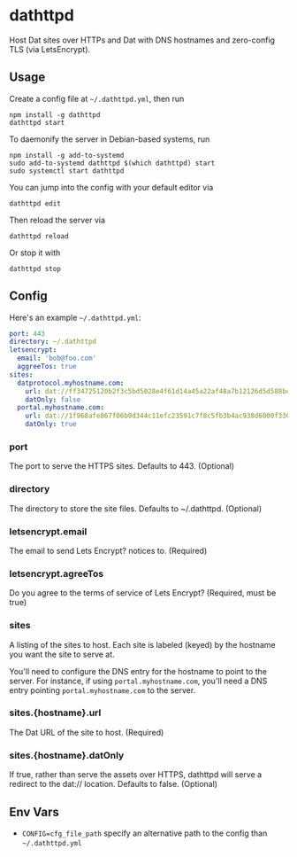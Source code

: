 # dathttpd

Host Dat sites over HTTPs and Dat with DNS hostnames and zero-config TLS (via LetsEncrypt).

## Usage

Create a config file at `~/.dathttpd.yml`, then run

```
npm install -g dathttpd
dathttpd start
```

To daemonify the server in Debian-based systems, run

```
npm install -g add-to-systemd
sudo add-to-systemd dathttpd $(which dathttpd) start
sudo systemctl start dathttpd
```

You can jump into the config with your default editor via

```
dathttpd edit
```

Then reload the server via

```
dathttpd reload
```

Or stop it with

```
dathttpd stop
```

## Config

Here's an example `~/.dathttpd.yml`:

```yaml
port: 443
directory: ~/.dathttpd
letsencrypt:
  email: 'bob@foo.com'
  aggreeTos: true
sites:
  datprotocol.myhostname.com:
    url: dat://ff34725120b2f3c5bd5028e4f61d14a45a22af48a7b12126d5d588becde88a93/
    datOnly: false
  portal.myhostname.com:
    url: dat://1f968afe867f06b0d344c11efc23591c7f8c5fb3b4ac938d6000f330f6ee2a03/
    datOnly: true
```

### port

The port to serve the HTTPS sites. Defaults to 443. (Optional)

### directory

The directory to store the site files. Defaults to ~/.dathttpd. (Optional)

### letsencrypt.email

The email to send Lets Encrypt? notices to. (Required)

### letsencrypt.agreeTos

Do you agree to the terms of service of Lets Encrypt? (Required, must be true)

### sites

A listing of the sites to host. Each site is labeled (keyed) by the hostname you want the site to serve at.

You'll need to configure the DNS entry for the hostname to point to the server. For instance, if using `portal.myhostname.com`, you'll need a DNS entry pointing `portal.myhostname.com` to the server.

### sites.{hostname}.url

The Dat URL of the site to host. (Required)

### sites.{hostname}.datOnly

If true, rather than serve the assets over HTTPS, dathttpd will serve a redirect to the dat:// location. Defaults to false. (Optional)

## Env Vars

  - `CONFIG=cfg_file_path` specify an alternative path to the config than `~/.dathttpd.yml`